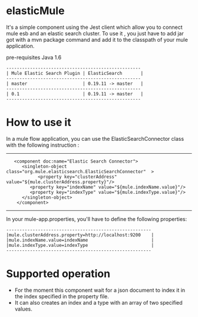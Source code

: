 elasticMule
===========

It's a simple component using the Jest client which allow you to connect mule esb and an elastic search cluster.
To use it , you just have to add jar got with a mvn package command and add it to the classpath of your mule
application.

pre-requisites
Java 1.6

    ---------------------------------------------------
    | Mule Elastic Search Plugin | ElasticSearch       |
    ---------------------------------------------------
    | master                     | 0.19.11 -> master   |
    ---------------------------------------------------
    | 0.1                        | 0.19.11 -> master   |
    ---------------------------------------------------
    
How to use it
=============

In a mule flow application, you can use the ElasticSearchConnector class with the following
instruction :

---------------------------------------------------------------------------
 
       <component doc:name="Elastic Search Connector">
          <singleton-object class="org.mule.elasticsearch.ElasticSearchConnector"  >
                <property key="clusterAddress" value="${mule.clusterAddress.property}"/>
           	 <property key="indexName" value="${mule.indexName.value}"/>
           	 <property key="indexType" value="${mule.indexType.value}"/>
          </singleton-object>
        </component>    
        
---------------------------------------------------------------------------        

In your mule-app.properties, you'll have to define the following properties:

    -------------------------------------------------------
    |mule.clusterAddress.property=http://localhost:9200    |
    |mule.indexName.value=indexName                        |
    |mule.indexType.value=indexType                        |
    -------------------------------------------------------
    
Supported operation
==========

- For the moment this component wait for a json document to index it in the index specified in the property file.
- It can also creates an index and a type with an array of two specified values.
